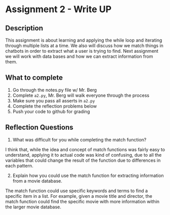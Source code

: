 # Assignment 2 - Write UP

## Description
This assignment is about learning and applying the while loop and iterating through multiple lists at a time.  We also will discuss how we match things in chatbots in order to extract what a user is trying to find.  Next assignment we will work with data bases and how we can extract information from them.

## What to complete
1. Go through the notes.py file w/ Mr. Berg
2. Complete `a2.py`, Mr. Berg will walk everyone through the process
3. Make sure you pass all asserts in `a2.py`
4. Complete the reflection problems below
5. Push your code to github for grading

## Reflection Questions
1. What was difficult for you while completing the match function?

I think that, while the idea and concept of match functions was fairly easy to understand, applying it to actual code was kind of confusing, due to all the variables that could change the result of the function due to differences in each pattern.

2. Explain how you could use the match function for extracting information from a movie database.

The match function could use specific keywords and terms to find a specific item in a list. For example, given a movie title and director, the match function could find the specific movie with more information within the larger movie database.
